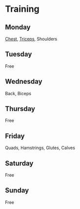 # Training

## Monday
[Chest](muscle-groups/chest.md), [Triceps](muscle-groups/triceps.md), Shoulders

## Tuesday
Free

## Wednesday
Back, Biceps

## Thursday
Free

## Friday
Quads, Hamstrings, Glutes, Calves

## Saturday
Free

## Sunday
Free
